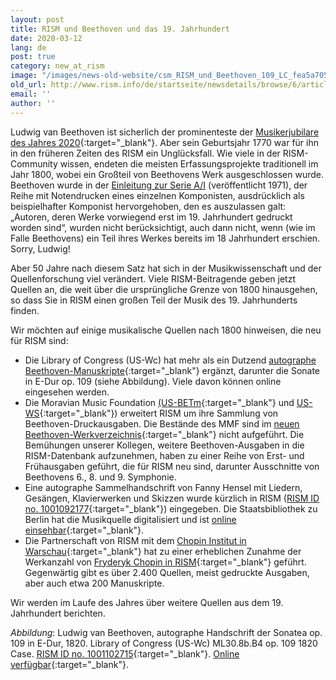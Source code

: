```yaml
---
layout: post
title: RISM und Beethoven und das 19. Jahrhundert
date: 2020-03-12
lang: de
post: true
category: new_at_rism
image: "/images/news-old-website/csm_RISM_und_Beethoven_109_LC_fea5a7050b.png"
old_url: http://www.rism.info/de/startseite/newsdetails/browse/6/article/64/rism-and-beethoven-and-the-19th-century.html
email: ''
author: ''
---
```


Ludwig van Beethoven ist sicherlich der prominenteste der [Musikerjubilare des Jahres 2020](/events/2020/01/09/2020-not-just-beethoven.html){:target="_blank"}. Aber sein Geburtsjahr 1770 war für ihn in den früheren Zeiten des RISM ein Unglücksfall. Wie viele in der RISM-Community wissen, endeten die meisten Erfassungsprojekte traditionell im Jahr 1800, wobei ein Großteil von Beethovens Werk ausgeschlossen wurde. Beethoven wurde in der [Einleitung zur Serie A/I](/publications.html#c36) (veröffentlicht 1971), der Reihe mit Notendrucken eines einzelnen Komponisten, ausdrücklich als beispielhafter Komponist hervorgehoben, den es auszulassen galt: „Autoren, deren Werke vorwiegend erst im 19. Jahrhundert gedruckt worden sind“, wurden nicht berücksichtigt, auch dann nicht, wenn (wie im Falle Beethovens) ein Teil ihres Werkes bereits im 18 Jahrhundert erschien. Sorry, Ludwig!

Aber 50 Jahre nach diesem Satz hat sich in der Musikwissenschaft und der Quellenforschung viel verändert. Viele RISM-Beitragende geben jetzt Quellen an, die weit über die ursprüngliche Grenze von 1800 hinausgehen, so dass Sie in RISM einen großen Teil der Musik des 19. Jahrhunderts finden.

Wir möchten auf einige musikalische Quellen nach 1800 hinweisen, die neu für RISM sind:

- Die Library of Congress (US-Wc) hat mehr als ein Dutzend [autographe Beethoven-Manuskripte](https://opac.rism.info/search?View=rism&author=Beethoven&siglum=US-Wc){:target="_blank"} ergänzt, darunter die Sonate in E-Dur op. 109 (siehe Abbildung). Viele davon können online eingesehen werden.
- Die Moravian Music Foundation [(US-BETm](https://opac.rism.info/search?View=rism&author=Beethoven&siglum=US-BETm){:target="_blank"} und [US-WS](https://opac.rism.info/search?View=rism&author=Beethoven&siglum=US-WS){:target="_blank"}) erweitert RISM um ihre Sammlung von Beethoven-Druckausgaben. Die Bestände des MMF sind im [neuen Beethoven-Werkverzeichnis](https://opac.rism.info/search?id=lit30028397&View=rism){:target="_blank"} nicht aufgeführt. Die Bemühungen unserer Kollegen, weitere Beethoven-Ausgaben in die RISM-Datenbank aufzunehmen, haben zu einer Reihe von Erst- und Frühausgaben geführt, die für RISM neu sind, darunter Ausschnitte von Beethovens 6., 8. und 9. Symphonie.
- Eine autographe Sammelhandschrift von Fanny Hensel mit Liedern, Gesängen, Klavierwerken und Skizzen wurde kürzlich in RISM ([RISM ID no. 1001092177](https://opac.rism.info/search?id=1001092177&View=rism){:target="_blank"}) eingegeben. Die Staatsbibliothek zu Berlin hat die Musikquelle digitalisiert und ist [online einsehbar](http://resolver.staatsbibliothek-berlin.de/SBB0002A63E00000000){:target="_blank"}.
- Die Partnerschaft von RISM mit dem [Chopin Institut in Warschau](/library_collections/2019/02/18/close-cooperation-between-rism-and-the-chopin.html){:target="_blank"} hat zu einer erheblichen Zunahme der Werkanzahl von [Fryderyk Chopin in RISM](https://opac.rism.info/search?View=rism&author=Chopin){:target="_blank"} geführt. Gegenwärtig gibt es über 2.400 Quellen, meist gedruckte Ausgaben, aber auch etwa 200 Manuskripte.


Wir werden im Laufe des Jahres über weitere Quellen aus dem 19. Jahrhundert berichten.


_Abbildung_: Ludwig van Beethoven, autographe Handschrift der Sonatea op. 109 in E-Dur, 1820. Library of Congress (US-Wc) ML30.8b.B4 op. 109 1820 Case. [RISM ID no. 1001102715](https://opac.rism.info/search?id=1001102715&View=rism){:target="_blank"}. [Online verfügbar](https://lccn.loc.gov/87752609){:target="_blank"}.
